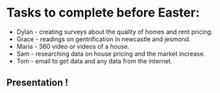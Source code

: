 # Tasks to complete before Easter:

- Dylan - creating surveys about the quality of homes and rent pricing.
- Grace - readings on gentrification in newcastle and jesmond.
- Maria - 360 video or videos of a house.
- Sam - researching data on house pricing and the market increase.
- Tom - email to get data and any data from the internet. 

## Presentation !

